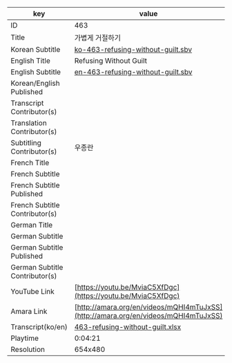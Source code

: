|  key  |  value  |
|-------|---------|
| ID            | 463 |
| Title         | 가볍게 거절하기 |
| Korean Subtitle | [ko-463-refusing-without-guilt.sbv](https://github.com/jungtosociety/dharma-qna/raw/master/sub/463/ko-463-refusing-without-guilt.sbv) |
| English Title | Refusing Without Guilt |
| English Subtitle | [en-463-refusing-without-guilt.sbv](https://github.com/jungtosociety/dharma-qna/raw/master/sub/463/en-463-refusing-without-guilt.sbv) |
| Korean/English Published     |  |
| Transcript Contributor(s)   |  |
| Translation Contributor(s)   |  |
| Subtitling Contributor(s)   | 우종란 |
| French Title |  |
| French Subtitle |  |
| French Subtitle Published |  |
| French Subtitle Contributor(s) |  |
| German Title |  |
| German Subtitle |  |
| German Subtitle Published |  |
| German Subtitle Contributor(s) |  |
| YouTube Link  | [https://youtu.be/MviaC5XfDgc](https://youtu.be/MviaC5XfDgc) |
| Amara Link    | [http://amara.org/en/videos/mQHI4mTuJxSS](http://amara.org/en/videos/mQHI4mTuJxSS) |
| Transcript(ko/en) | [463-refusing-without-guilt.xlsx](https://github.com/jungtosociety/dharma-qna/raw/master/sub/463/463-refusing-without-guilt.xlsx) |
| Playtime | 0:04:21 |
| Resolution | 654x480|
